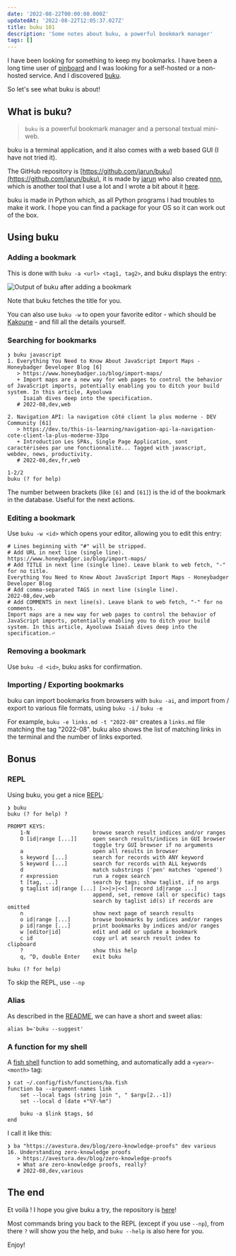 ```yaml
---
date: '2022-08-22T00:00:00.000Z'
updatedAt: '2022-08-22T12:05:37.027Z'
title: buku 101
description: 'Some notes about buku, a powerful bookmark manager'
tags: []
---
```

I have been looking for something to keep my bookmarks. I have been a long time user of [pinboard](https://pinboard.in) and I was looking for a self-hosted or a non-hosted service. And I discovered [buku](https://github.com/jarun/buku).

So let's see what buku is about!

## What is buku?

> `buku` is a powerful bookmark manager and a personal textual mini-web.

buku is a terminal application, and it also comes with a web based GUI (I have not tried it).

The GitHub repository is [https://github.com/jarun/buku](https://github.com/jarun/buku), it is made by [jarun](https://github.com/jarun) who also created [nnn](https://github.com/jarun/nnn), which is another tool that I use a lot and I wrote a bit about it [here](https://ehret.me/nnn-101).

buku is made in Python which, as all Python programs I had troubles to make it work. I hope you can find a package for your OS so it can work out of the box.

## Using buku

### Adding a bookmark

This is done with `buku -a <url> <tag1, tag2>`, and buku displays the entry:

![Output of buku after adding a bookmark](/contentful/6qj0u4tdI6MENX4umJaVdw/2ac2ae32ad35b6e11b2dad1b5c05191b/buku-svelte.png)

Note that buku fetches the title for you.

You can also use `buku -w` to open your favorite editor - which should be [Kakoune](https://kakoune.org/) - and fill all the details yourself.

### Searching for bookmarks

```shell
❯ buku javascript
1. Everything You Need to Know About JavaScript Import Maps - Honeybadger Developer Blog [6]
   > https://www.honeybadger.io/blog/import-maps/
   + Import maps are a new way for web pages to control the behavior of JavaScript imports, potentially enabling you to ditch your build system. In this article, Ayooluwa
     Isaiah dives deep into the specification.
   # 2022-08,dev,web

2. Navigation API: la navigation côté client la plus moderne - DEV Community [61]
   > https://dev.to/this-is-learning/navigation-api-la-navigation-cote-client-la-plus-moderne-33po
   + Introduction Les SPAs, Single Page Application, sont caractérisées par une fonctionnalité... Tagged with javascript, webdev, news, productivity.
   # 2022-08,dev,fr,web

1-2/2
buku (? for help)
```

The number between brackets (like `[6]` and `[61]`) is the id of the bookmark in the database. Useful for the next actions.

### Editing a bookmark

Use `buku -w <id>` which opens your editor, allowing you to edit this entry:

```shell
# Lines beginning with "#" will be stripped.
# Add URL in next line (single line).
https://www.honeybadger.io/blog/import-maps/
# Add TITLE in next line (single line). Leave blank to web fetch, "-" for no title.
Everything You Need to Know About JavaScript Import Maps - Honeybadger Developer Blog
# Add comma-separated TAGS in next line (single line).
2022-08,dev,web
# Add COMMENTS in next line(s). Leave blank to web fetch, "-" for no comments.
Import maps are a new way for web pages to control the behavior of JavaScript imports, potentially enabling you to ditch your build system. In this article, Ayooluwa Isaiah dives deep into the specification.⏎
```

### Removing a bookmark

Use `buku -d <id>`, buku asks for confirmation.

### Importing / Exporting bookmarks

buku can import bookmarks from browsers with `buku -ai`, and import from / export to various file formats, using `buku -i` / `buku -e`

For example, `buku -e links.md -t "2022-08"` creates a `links.md` file matching the tag "2022-08". buku also shows the list of matching links in the terminal and the number of links exported.

## Bonus

### REPL

Using buku, you get a nice [REPL](https://en.wikipedia.org/wiki/Read%E2%80%93eval%E2%80%93print_loop):

```shell
❯ buku
buku (? for help) ?

PROMPT KEYS:
    1-N                    browse search result indices and/or ranges
    O [id|range [...]]     open search results/indices in GUI browser
                           toggle try GUI browser if no arguments
    a                      open all results in browser
    s keyword [...]        search for records with ANY keyword
    S keyword [...]        search for records with ALL keywords
    d                      match substrings ('pen' matches 'opened')
    r expression           run a regex search
    t [tag, ...]           search by tags; show taglist, if no args
    g taglist id|range [...] [>>|>|<<] [record id|range ...]
                           append, set, remove (all or specific) tags
                           search by taglist id(s) if records are omitted
    n                      show next page of search results
    o id|range [...]       browse bookmarks by indices and/or ranges
    p id|range [...]       print bookmarks by indices and/or ranges
    w [editor|id]          edit and add or update a bookmark
    c id                   copy url at search result index to clipboard
    ?                      show this help
    q, ^D, double Enter    exit buku

buku (? for help)
```

To skip the REPL, use `--np`

### Alias

As described in the [README](https://github.com/jarun/buku), we can have a short and sweet alias:

```shell
alias b='buku --suggest'
```

### A function for my shell 

A [fish shell](https://fishshell.com/) function to add something, and automatically add a `<year>-<month>` tag:

```shell
❯ cat ~/.config/fish/functions/ba.fish
function ba --argument-names link
    set --local tags (string join ", " $argv[2..-1])
    set --local d (date +"%Y-%m")

    buku -a $link $tags, $d
end
```

I call it like this:

```shell
❯ ba "https://avestura.dev/blog/zero-knowledge-proofs" dev various
16. Understanding zero-knowledge proofs
   > https://avestura.dev/blog/zero-knowledge-proofs
   + What are zero-knowledge proofs, really?
   # 2022-08,dev,various
```

## The end

Et voilà ! I hope you give buku a try, the repository is [here](https://github.com/jarun/buku)!

Most commands bring you back to the REPL (except if you use `--np`), from there `?` will show you the help, and `buku --help` is also here for you.

Enjoy!
